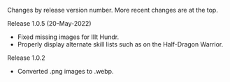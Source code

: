 Changes by release version number. More recent changes are at the top.

Release 1.0.5 (20-May-2022)

- Fixed missing images for Illt Hundr.
- Properly display alternate skill lists such as on the Half-Dragon Warrior.

Release 1.0.2

- Converted .png images to .webp. 

